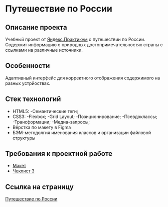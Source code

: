 # Путешествие по России

## Описание проекта
Учебный проект от [Яндекс.Практикум](https://practicum.yandex.ru/web/) о путешествии по России.
Содержит информацию о природных достопримечательностях страны с ссылками на различные источники.

## Особенности
Адаптивный интерфейс для корректного отображения содержимого на разных устрйоствах.

## Стек технологий
* HTML5:
  -Семантические теги;
* CSS3:
  -Flexbox;
  -Grid Layout;
  -Позиционирование;
  -Псевдоклассы;
  -Трансформации;
  -Медиа-запросы;
* Вёрстка по макету в Figma
* БЭМ-методолгия именования классов и организации файловой структуры

## Требования к проектной работе
* [Макет](https://www.figma.com/file/5S2WSbEFL6awjVWJ0NWL8Q/Sprint-3_-Russia-_-desktop-mobile)
* [Чеклист 3](https://code.s3.yandex.net/web-developer/checklists/new-program/checklist-3/index.html)

## Ссылка на страницу
[Путешествие по России](https://pavm9.github.io/russian-travel/index.html)
